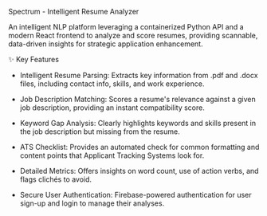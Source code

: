 Spectrum - Intelligent Resume Analyzer

An intelligent NLP platform leveraging a containerized Python API and a modern React frontend to analyze and score resumes, 
providing scannable, data-driven insights for strategic application enhancement.

✨ Key Features

* Intelligent Resume Parsing: Extracts key information from .pdf and .docx files, including contact info, skills, and work experience.

* Job Description Matching: Scores a resume's relevance against a given job description, providing an instant compatibility score.

* Keyword Gap Analysis: Clearly highlights keywords and skills present in the job description but missing from the resume.

* ATS Checklist: Provides an automated check for common formatting and content points that Applicant Tracking Systems look for.

* Detailed Metrics: Offers insights on word count, use of action verbs, and flags clichés to avoid.

* Secure User Authentication: Firebase-powered authentication for user sign-up and login to manage their analyses.
